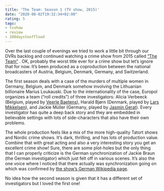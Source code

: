 ```yaml
---
title: 'The Team: Season 1 (TV show, 2015)'
date: "2020-08-02T19:32:34+02:00"
rating: 5
tags:
- tvshow
- review
- 100daystooffload
---
```


Over the last couple of evenings we tried to work a little bit through our DVRs backlog and continued watching a crime show from 2015 called [“The Team”](https://en.wikipedia.org/wiki/The_Team_(2015_TV_series)) . OK, probably the worst title ever for a crime show but let’s ignore that for now. It’s been produced as a coproduction between the national broadcasters of Austria, Belgium, Denmark, Germany,  and Switzerland. 

The first season deals with a case of the murders of multiple women in Germany, Belgium, and Denmark somehow involving the Lithuanian billionaire Marius Loukauski. Due to the internationality of the case, Europol organizes a team (“roll credits”) of three investigators:  Alicia Verbeeck (Belgium, played by [Veerle Baetens](https://en.wikipedia.org/wiki/Veerle_Baetens)), Harald Bjørn (Denmark, played by [Lars Mikkelsen](https://en.wikipedia.org/wiki/Lars_Mikkelsen)), and Jackie Müller (Germany, played by [Jasmin Gerat](https://en.wikipedia.org/wiki/Jasmin_Gerat)). Every investigator has quite a deep back story and they are embedded in believable settings with lots of side-characters that also have their own problems.

The whole production feels like a mix of the more high-quality Tatort shows and Nordic crime shows. It’s dark, thrilling, and has lots of production value. Combine that with great acting and also a very interesting story you get an excellent crime show! Sure, there are some plot-holes but the only thing that I can properly criticize is the German synchronization of Jackie Braun (the German investigator) which just felt off in various scenes. It’s also the one voice where I noticed that there actually was synchronization going on which was confirmed by [the show’s German Wikipedia page](https://de.m.wikipedia.org/wiki/The_Team_(Fernsehserie)).

No idea how the second season is given that it has a different set of investigators but I loved the first one! 
